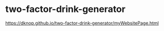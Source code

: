 # two-factor-drink-generator

https://dknop.github.io/two-factor-drink-generator/myWebsitePage.html
